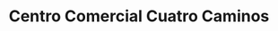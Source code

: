 ---
title: "Centro Comercial Cuatro Caminos"
url: /a-coruna/centro-comercial-cuatro-caminos/
shop: centro comercial
---